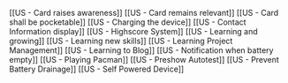 [[US - Card raises awareness]]
[[US - Card remains relevant]]
[[US - Card shall be pocketable]]
[[US - Charging the device]]
[[US - Contact Information display]]
[[US - Highscore System]]
[[US - Learning and growing]]
[[US - Learning new skills]]
[[US - Learning Project Management]]
[[US - Learning to Blog]]
[[US - Notification when battery empty]]
[[US - Playing Pacman]]
[[US - Preshow Autotest]]
[[US - Prevent Battery Drainage]]
[[US - Self Powered Device]]